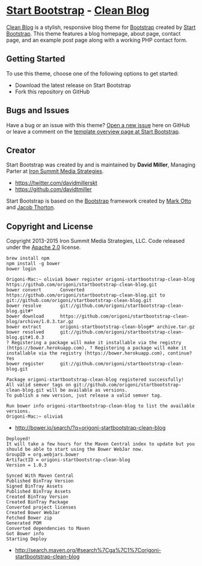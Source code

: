 # [Start Bootstrap](http://startbootstrap.com/) - [Clean Blog](http://startbootstrap.com/template-overviews/clean-blog/)

[Clean Blog](http://startbootstrap.com/template-overviews/clean-blog/) is a stylish, responsive blog theme for [Bootstrap](http://getbootstrap.com/) created by [Start Bootstrap](http://startbootstrap.com/). This theme features a blog homepage, about page, contact page, and an example post page along with a working PHP contact form.

## Getting Started

To use this theme, choose one of the following options to get started:
* Download the latest release on Start Bootstrap
* Fork this repository on GitHub

## Bugs and Issues

Have a bug or an issue with this theme? [Open a new issue](https://github.com/IronSummitMedia/startbootstrap-clean-blog/issues) here on GitHub or leave a comment on the [template overview page at Start Bootstrap](http://startbootstrap.com/template-overviews/clean-blog/).

## Creator

Start Bootstrap was created by and is maintained by **David Miller**, Managing Parter at [Iron Summit Media Strategies](http://www.ironsummitmedia.com/).

* https://twitter.com/davidmillerskt
* https://github.com/davidtmiller

Start Bootstrap is based on the [Bootstrap](http://getbootstrap.com/) framework created by [Mark Otto](https://twitter.com/mdo) and [Jacob Thorton](https://twitter.com/fat).

## Copyright and License

Copyright 2013-2015 Iron Summit Media Strategies, LLC. Code released under the [Apache 2.0](https://github.com/IronSummitMedia/startbootstrap-clean-blog/blob/gh-pages/LICENSE) license.


```
brew install npm
npm install -g bower
bower login

Origoni-Mac:~ olivia$ bower register origoni-startbootstrap-clean-blog https://github.com/origoni/startbootstrap-clean-blog.git
bower convert       Converted https://github.com/origoni/startbootstrap-clean-blog.git to git://github.com/origoni/startbootstrap-clean-blog.git
bower resolve       git://github.com/origoni/startbootstrap-clean-blog.git#*
bower download      https://github.com/origoni/startbootstrap-clean-blog/archive/1.0.3.tar.gz
bower extract       origoni-startbootstrap-clean-blog#* archive.tar.gz
bower resolved      git://github.com/origoni/startbootstrap-clean-blog.git#1.0.3
? Registering a package will make it installable via the registry (https://bower.herokuapp.com), ? Registering a package will make it installable via the registry (https://bower.herokuapp.com), continue? Yes
bower register      git://github.com/origoni/startbootstrap-clean-blog.git

Package origoni-startbootstrap-clean-blog registered successfully!
All valid semver tags on git://github.com/origoni/startbootstrap-clean-blog.git will be available as versions.
To publish a new version, just release a valid semver tag.

Run bower info origoni-startbootstrap-clean-blog to list the available versions.
Origoni-Mac:~ olivia$
```

- http://bower.io/search/?q=origoni-startbootstrap-clean-blog



```
Deployed!
It will take a few hours for the Maven Central index to update but you should be able to start using the Bower WebJar now.
GroupID = org.webjars.bower
ArtifactID = origoni-startbootstrap-clean-blog
Version = 1.0.3
            
Synced With Maven Central
Published BinTray Version
Signed BinTray Assets
Published BinTray Assets
Created BinTray Version
Created BinTray Package
Converted project licenses
Created Bower WebJar
Fetched Bower zip
Generated POM
Converted dependencies to Maven
Got Bower info
Starting Deploy
```

- http://search.maven.org/#search%7Cga%7C1%7Corigoni-startbootstrap-clean-blog
